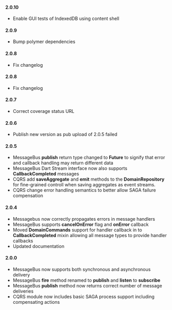 #### 2.0.10
* Enable GUI tests of IndexedDB using content shell

#### 2.0.9
* Bump polymer dependencies

#### 2.0.8
* Fix changelog

#### 2.0.8
* Fix changelog

#### 2.0.7
* Correct coverage status URL

#### 2.0.6
* Publish new version as pub upload of 2.0.5 failed

#### 2.0.5
* MessageBus **publish** return type changed to **Future** to signify that error and callback handling may return different data
* MessageBus Dart Stream interface now also supports **CallbackCompleted** messages
* CQRS add **saveAggregate** and **emit** methods to the **DomainRepository** for fine-grained controll when saving aggregates as event streams.
* CQRS change error handling semantics to better allow SAGA failure compensation

#### 2.0.4
* Messagebus now correctly propagates errors in message handlers
* MessageBus supports **cancelOnError** flag and **onError** callback
* Moved **DomainCommands** support for handler callback in to **CallbackCompleted** mixin allowing all message types to provide handler callbacks
* Updated documentation

#### 2.0.0
* MessageBus now supports both synchronous and asynchronous delivery
* MessageBus **fire** method renamed to **publish** and **listen** to **subscribe**
* MessageBus **publish** method now returns correct number of message deliveries
* CQRS module now includes basic SAGA process support including compensating actions
